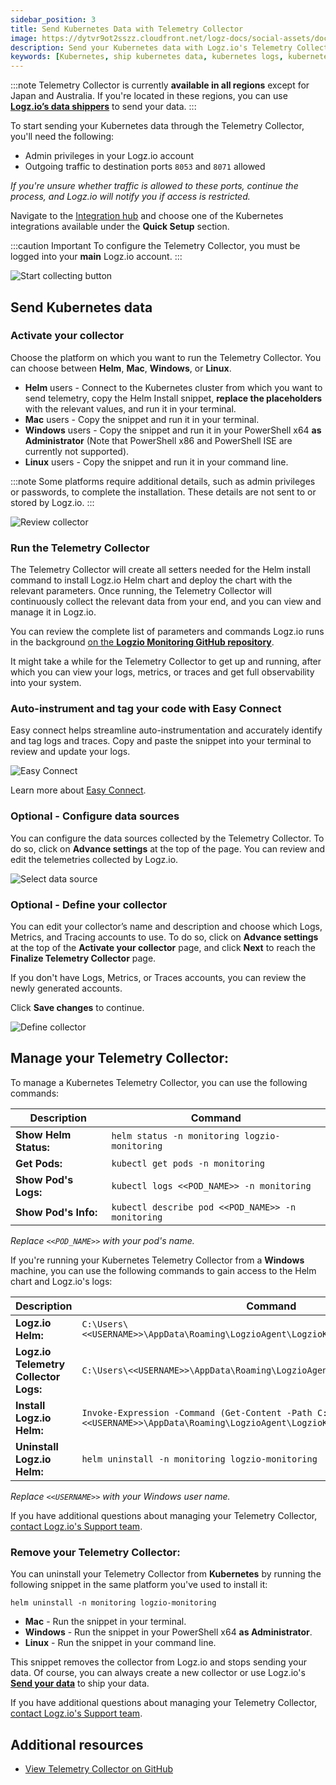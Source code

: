 ```yaml
---
sidebar_position: 3
title: Send Kubernetes Data with Telemetry Collector
image: https://dytvr9ot2sszz.cloudfront.net/logz-docs/social-assets/docs-social.jpg
description: Send your Kubernetes data with Logz.io's Telemetry Collector
keywords: [Kubernetes, ship kubernetes data, kubernetes logs, kubernetes metrics, kubernetes tracing]
---
```


:::note
Telemetry Collector is currently **available in all regions** except for Japan and Australia. If you're located in these regions, you can use **[Logz.io’s data shippers](https://app.logz.io/#/dashboard/send-your-data/collection?tag=all&collection=all)** to send your data.
:::

To start sending your Kubernetes data through the Telemetry Collector, you'll need the following:

* Admin privileges in your Logz.io account
* Outgoing traffic to destination ports `8053` and `8071` allowed

_If you're unsure whether traffic is allowed to these ports, continue the process, and Logz.io will notify you if access is restricted._


Navigate to the [Integration hub](https://app.logz.io/#/dashboard/integrations/collectors) and choose one of the Kubernetes integrations available under the **Quick Setup** section.

:::caution Important
To configure the Telemetry Collector, you must be logged into your **main** Logz.io account.
:::


![Start collecting button](https://dytvr9ot2sszz.cloudfront.net/logz-docs/telemetry-agent/quick-setup-k8-dec.png)

## Send Kubernetes data

<!-- 
### Select your environment


Select the environment through which you’d like to ship your data. Then, if required, select the relevant sub-type.

![Select platform](https://dytvr9ot2sszz.cloudfront.net/logz-docs/telemetry-agent/telemetry-collector-main-sep.png)

-->

### Activate your collector

Choose the platform on which you want to run the Telemetry Collector. You can choose between **Helm**, **Mac**, **Windows**, or **Linux**. 

* **Helm** users - Connect to the Kubernetes cluster from which you want to send telemetry, copy the Helm Install snippet, **replace the placeholders** with the relevant values, and run it in your terminal.
* **Mac** users - Copy the snippet and run it in your terminal.
* **Windows** users - Copy the snippet and run it in your PowerShell x64 **as Administrator** (Note that PowerShell x86 and PowerShell ISE are currently not supported).
* **Linux** users - Copy the snippet and run it in your command line.

:::note
Some platforms require additional details, such as admin privileges or passwords, to complete the installation. These details are not sent to or stored by Logz.io.
:::

![Review collector](https://dytvr9ot2sszz.cloudfront.net/logz-docs/telemetry-agent/activate-collector-sep.png)

### Run the Telemetry Collector

The Telemetry Collector will create all setters needed for the Helm install command to install Logz.io Helm chart and deploy the chart with the relevant parameters. Once running, the Telemetry Collector will continuously collect the relevant data from your end, and you can view and manage it in Logz.io.

You can review the complete list of parameters and commands Logz.io runs in the background [on the **Logzio Monitoring GitHub repository**](https://github.com/logzio/logzio-helm/tree/master/charts/logzio-monitoring).

It might take a while for the Telemetry Collector to get up and running, after which you can view your logs, metrics, or traces and get full observability into your system.

### Auto-instrument and tag your code with Easy Connect

Easy connect helps streamline auto-instrumentation and accurately identify and tag logs and traces. Copy and paste the snippet into your terminal to review and update your logs. 

![Easy Connect](https://dytvr9ot2sszz.cloudfront.net/logz-docs/ezkonnect/ezkonnect-logs.png)

Learn more about [Easy Connect](/docs/user-guide/telemetry-collector/ezkonnect).

### Optional - Configure data sources

You can configure the data sources collected by the Telemetry Collector. To do so, click on **Advance settings** at the top of the page. You can review and edit the telemetries collected by Logz.io.


![Select data source](https://dytvr9ot2sszz.cloudfront.net/logz-docs/telemetry-agent/k8-advanced-settings-dec.png)


<!-- *You'll have to manually [define auto-instrumentation](https://docs.logz.io/user-guide/distributed-tracing/tracing-instrumentation) to collect your **Distributed Tracing** through Logz.io’s Telemetry Collector.* -->



### Optional - Define your collector

You can edit your collector’s name and description and choose which Logs, Metrics, and Tracing accounts to use. To do so, click on **Advance settings** at the top of the **Activate your collector** page, and click **Next** to reach the **Finalize Telemetry Collector** page.

If you don't have Logs, Metrics, or Traces accounts, you can review the newly generated accounts.

Click **Save changes** to continue.

![Define collector](https://dytvr9ot2sszz.cloudfront.net/logz-docs/telemetry-agent/define-collector-k8-dec.png)




## Manage your Telemetry Collector:


To manage a Kubernetes Telemetry Collector, you can use the following commands:

|Description|Command|
|-|-|
| **Show Helm Status:** | `helm status -n monitoring logzio-monitoring` |
| **Get Pods:** | `kubectl get pods -n monitoring` |
| **Show Pod's Logs:** | `kubectl logs <<POD_NAME>> -n monitoring` |
| **Show Pod's Info:** | `kubectl describe pod <<POD_NAME>> -n monitoring` |

_Replace `<<POD_NAME>>` with your pod's name._


If you're running your Kubernetes Telemetry Collector from a **Windows** machine, you can use the following commands to gain access to the Helm chart and Logz.io's logs:

|Description|Command|
|-|-|
| **Logz.io Helm:** | `C:\Users\<<USERNAME>>\AppData\Roaming\LogzioAgent\LogzioKubernetes\logzio_helm.txt` |
| **Logz.io Telemetry Collector Logs:** | `C:\Users\<<USERNAME>>\AppData\Roaming\LogzioAgent\logzio_agent.log` |
| **Install Logz.io Helm:** | `Invoke-Expression -Command (Get-Content -Path C:\Users\<<USERNAME>>\AppData\Roaming\LogzioAgent\LogzioKubernetes\logzio_helm.txt)` |
| **Uninstall Logz.io Helm:** | `helm uninstall -n monitoring logzio-monitoring` |

_Replace `<<USERNAME>>` with your Windows user name._


If you have additional questions about managing your Telemetry Collector, [contact Logz.io's Support team](mailto:help@logz.io).


### Remove your Telemetry Collector:

You can uninstall your Telemetry Collector from **Kubernetes** by running the following snippet in the same platform you've used to install it:

`helm uninstall -n monitoring logzio-monitoring`

* **Mac** - Run the snippet in your terminal.
* **Windows** - Run the snippet in your PowerShell x64 **as Administrator**.
* **Linux** - Run the snippet in your command line.


This snippet removes the collector from Logz.io and stops sending your data. Of course, you can always create a new collector or use Logz.io's **[Send your data](https://app.logz.io/#/dashboard/send-your-data)** to ship your data.

If you have additional questions about managing your Telemetry Collector, [contact Logz.io's Support team](mailto:help@logz.io).


## Additional resources

* [View Telemetry Collector on GitHub](https://github.com/logzio/logzio-agent-manifest)